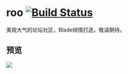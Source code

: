 # roo [![Build Status](https://travis-ci.org/istrwei/roo.svg?branch=develop)](https://travis-ci.org/istrwei/roo)

美观大气的论坛社区，Blade倾情打造，敬请期待。

## 预览

<img src="https://i.loli.net/2017/08/02/5980a8e8bdd68.png" />
